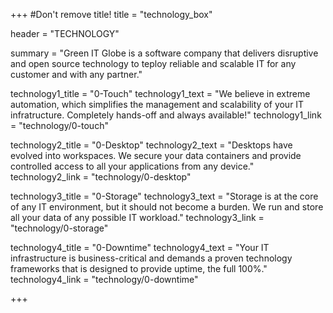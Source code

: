 +++
#Don't remove title!
title = "technology_box"

header = "TECHNOLOGY"

summary = "Green IT Globe is a software company that delivers disruptive and open source technology to teploy reliable and scalable IT for any customer and with any partner."

technology1_title = "0-Touch"
technology1_text = "We believe in extreme automation, which simplifies the management and scalability of your IT infratructure. Completely hands-off and always available!"
technology1_link = "technology/0-touch"

technology2_title = "0-Desktop"
technology2_text = "Desktops have evolved into workspaces. We secure your data containers and provide controlled access to all your applications from any device."
technology2_link = "technology/0-desktop"

technology3_title = "0-Storage"
technology3_text = "Storage is at the core of any IT environment, but it should not become a burden. We run and store all your data of any possible IT workload."
technology3_link = "technology/0-storage"

technology4_title = "0-Downtime"
technology4_text = "Your IT infrastructure is business-critical and demands a proven technology frameworks that is designed to provide uptime, the full 100%."
technology4_link = "technology/0-downtime"

+++